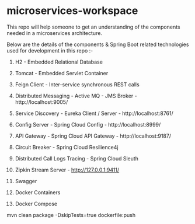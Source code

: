 # microservices-workspace

This repo will help someone to get an understanding of the components needed in a microservices architecture.

Below are the details of the components & Spring Boot related technologies used for development in this repo :-

1. H2 - Embedded Relational Database

2. Tomcat - Embedded Servlet Container

3. Feign Client - Inter-service synchronous REST calls

4. Distributed Messaging - Active MQ - JMS Broker - http://localhost:9005/

5. Service Discovery - Eureka Client / Server - http://localhost:8761/

6. Config Server - Spring Cloud Config - http://localhost:8999/

7. API Gateway - Spring Cloud API Gateway - http://localhost:9187/

8. Circuit Breaker - Spring Cloud Resilience4j

9. Distributed Call Logs Tracing - Spring Cloud Sleuth

10. Zipkin Stream Server - http://127.0.0.1:9411/

11. Swagger

12. Docker Containers

13. Docker Compose

mvn clean package -DskipTests=true dockerfile:push
